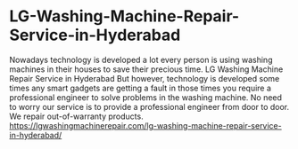 # LG-Washing-Machine-Repair-Service-in-Hyderabad
Nowadays technology is developed a lot every person is using washing machines in their houses to save their precious time. LG Washing Machine Repair Service in Hyderabad But however, technology is developed some times any smart gadgets are getting a fault in those times you require a professional engineer to solve problems in the washing machine. No need to worry our service is to provide a professional engineer from door to door. We repair out-of-warranty products. https://lgwashingmachinerepair.com/lg-washing-machine-repair-service-in-hyderabad/
